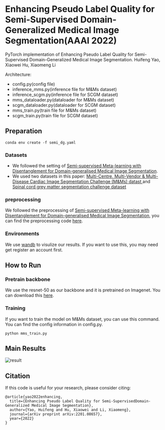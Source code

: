 # Enhancing Pseudo Label Quality for Semi-Supervised Domain-Generalized Medical Image Segmentation(AAAI 2022)
PyTorch implementation of Enhancing Pseudo Label Quality for Semi-Supervised Domain-Generalized Medical Image Segmentation.
Huifeng Yao, Xiaowei Hu, Xiaomeng Li

Architecture:
- config.py(config file)
- inference_mms.py(inference file for M&Ms dataset)
- inference_scgm.py(inference file for SCGM dataset)
- mms_dataloader.py(dataloader for M&Ms dataset)
- scgm_dataloader.py(dataloader for SCGM dataset)
- mms_train.py(train file for M&Ms dataset)
- scgm_train.py(train file for SCGM dataset)

## Preparation
```
conda env create -f semi_dg.yaml
```

### Datasets

* We followed the setting of [Semi-supervised Meta-learning with Disentanglement for Domain-generalised Medical Image Segmentation](https://arxiv.org/abs/2106.13292).
* We used two datasets in this paper: [Multi-Centre, Multi-Vendor & Multi-Disease Cardiac Image Segmentation Challenge (M&Ms) datast ](https://www.ub.edu/mnms/) and [Spinal cord grey matter segmentation challenge dataset](http://niftyweb.cs.ucl.ac.uk/challenge/index.php)
### preprocessing

We followed the preprocessing of [Semi-supervised Meta-learning with Disentanglement for Domain-generalised Medical Image Segmentation](https://arxiv.org/abs/2106.13292), you can find the preprocessing code [here](https://github.com/xxxliu95/DGNet).

### Environments
We use [wandb](https://wandb.ai/site) to visulize our results. If you want to use this, you may need get register an account first.

## How to Run
### Pretrain backbone
We use the resnet-50 as our backbone and it is pretrained on Imagenet. You can download this [here](https://gohkust-my.sharepoint.com/:f:/g/personal/eehfyao_ust_hk/Ev1oSK0aoDROv9PkfQ7JY0YBGE-QhOslaKCLL6GT_u417A?e=cLU6gr).

### Training
If you want to train the model on M&Ms dataset, you can use this command. You can find the config information in config.py.
```
python mms_train.py
```

## Main Results
![result](https://cdn.jsdelivr.net/gh/nekomiao123/pic/img/image-20211214221722454.png)

## Citation
If this code is useful for your research, please consider citing:
```
@article{yao2022enhancing,
  title={Enhancing Pseudo Label Quality for Semi-SupervisedDomain-Generalized Medical Image Segmentation},
  author={Yao, Huifeng and Hu, Xiaowei and Li, Xiaomeng},
  journal={arXiv preprint arXiv:2201.08657},
  year={2022}
}
```